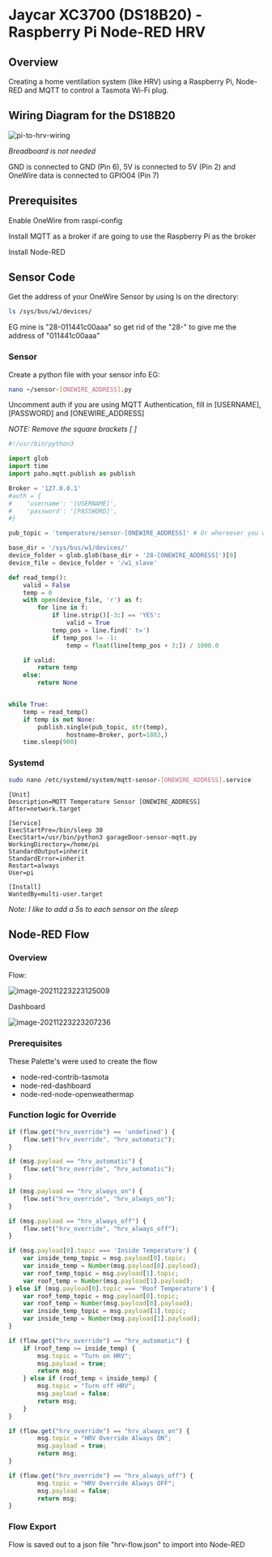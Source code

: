 # Jaycar XC3700 (DS18B20) - Raspberry Pi Node-RED HRV

## Overview

Creating a home ventilation system (like HRV) using a Raspberry Pi, Node-RED and MQTT to control a Tasmota Wi-Fi plug.

## Wiring Diagram for the DS18B20

![pi-to-hrv-wiring](https://raw.githubusercontent.com/durankeeley/Jaycar-XC3700-DS18B20---Raspberry-Pi-Node-RED-HRV/main/Jaycar%20DS18B20%20-%20Raspberry%20Pi%20(Node-RED%20HRV).assets/pi-to-hrv_bb.svg)

*Breadboard is not needed*

GND is connected to GND (Pin 6), 5V is connected to 5V (Pin 2) and OneWire data is connected to GPIO04 (Pin 7)

## Prerequisites

Enable OneWire from raspi-config

Install MQTT as a broker if are going to use the Raspberry Pi as the broker

Install Node-RED

## Sensor Code

Get the address of your OneWire Sensor by using ls on the directory:

```bash
ls /sys/bus/w1/devices/
```

EG mine is "28-011441c00aaa" so get rid of the "28-" to give me the address of "011441c00aaa"

### Sensor

Create a python file with your sensor info EG:

```bash
nano ~/sensor-[ONEWIRE_ADDRESS].py
```

Uncomment auth if you are using MQTT Authentication, fill in [USERNAME], [PASSWORD] and [ONEWIRE_ADDRESS]

 *NOTE: Remove the square brackets [ ]*

```python
#!/usr/bin/python3

import glob
import time
import paho.mqtt.publish as publish

Broker = '127.0.0.1'
#auth = {
#    'username': '[USERNAME]',
#    'password': '[PASSWORD]',
#}

pub_topic = 'temperature/sensor-[ONEWIRE_ADDRESS]' # Or whereever you would like to publish

base_dir = '/sys/bus/w1/devices/'
device_folder = glob.glob(base_dir + '28-[ONEWIRE_ADDRESS]')[0]
device_file = device_folder + '/w1_slave'

def read_temp():
    valid = False
    temp = 0
    with open(device_file, 'r') as f:
        for line in f:
            if line.strip()[-3:] == 'YES':
                valid = True
            temp_pos = line.find(' t=')
            if temp_pos != -1:
                temp = float(line[temp_pos + 3:]) / 1000.0

    if valid:
        return temp
    else:
        return None


while True:
    temp = read_temp()
    if temp is not None:
        publish.single(pub_topic, str(temp),
                hostname=Broker, port=1883,)
    time.sleep(900)

```

### Systemd

```bash
sudo nano /etc/systemd/system/mqtt-sensor-[ONEWIRE_ADDRESS].service
```

```
[Unit]
Description=MQTT Temperature Sensor [ONEWIRE_ADDRESS]
After=network.target

[Service]
ExecStartPre=/bin/sleep 30
ExecStart=/usr/bin/python3 garageDoor-sensor-mqtt.py
WorkingDirectory=/home/pi
StandardOutput=inherit
StandardError=inherit
Restart=always
User=pi

[Install]
WantedBy=multi-user.target
```

*Note: I like to add a 5s to each sensor on the sleep*

## Node-RED Flow

### Overview

Flow:

![image-20211223223125009](https://raw.githubusercontent.com/durankeeley/Jaycar-XC3700-DS18B20---Raspberry-Pi-Node-RED-HRV/main/Jaycar%20DS18B20%20-%20Raspberry%20Pi%20(Node-RED%20HRV).assets/image-20211223223125009.png)

Dashboard

![image-20211223223207236](https://raw.githubusercontent.com/durankeeley/Jaycar-XC3700-DS18B20---Raspberry-Pi-Node-RED-HRV/main/Jaycar%20DS18B20%20-%20Raspberry%20Pi%20(Node-RED%20HRV).assets/image-20211223223207236.png)

### Prerequisites

These Palette's were used to create the flow

- node-red-contrib-tasmota
- node-red-dashboard
- node-red-node-openweathermap

### Function logic for Override

```javascript
if (flow.get("hrv_override") == 'undefined') {
    flow.set("hrv_override", "hrv_automatic");
}

if (msg.payload == "hrv_automatic") {
    flow.set("hrv_override", "hrv_automatic");
}

if (msg.payload == "hrv_always_on") {
    flow.set("hrv_override", "hrv_always_on");
}

if (msg.payload == "hrv_always_off") {
    flow.set("hrv_override", "hrv_always_off");
}

if (msg.payload[0].topic === 'Inside Temperature') {
    var inside_temp_topic = msg.payload[0].topic;
    var inside_temp = Number(msg.payload[0].payload);
    var roof_temp_topic = msg.payload[1].topic;
    var roof_temp = Number(msg.payload[1].payload);
} else if (msg.payload[0].topic === 'Roof Temperature') {
    var roof_temp_topic = msg.payload[0].topic;
    var roof_temp = Number(msg.payload[0].payload);
    var inside_temp_topic = msg.payload[1].topic;
    var inside_temp = Number(msg.payload[1].payload);
}

if (flow.get("hrv_override") == "hrv_automatic") {
    if (roof_temp >= inside_temp) {
        msg.topic = "Turn on HRV";
        msg.payload = true;
        return msg;
    } else if (roof_temp < inside_temp) {
        msg.topic = "Turn off HRV";
        msg.payload = false;
        return msg;
    }
}

if (flow.get("hrv_override") == "hrv_always_on") {
        msg.topic = "HRV Override Always ON";
        msg.payload = true;
        return msg;
} 

if (flow.get("hrv_override") == "hrv_always_off") {
        msg.topic = "HRV Override Always OFF";
        msg.payload = false;
        return msg;
}
```

### Flow Export

Flow is saved out to a json file "hrv-flow.json" to import into Node-RED

